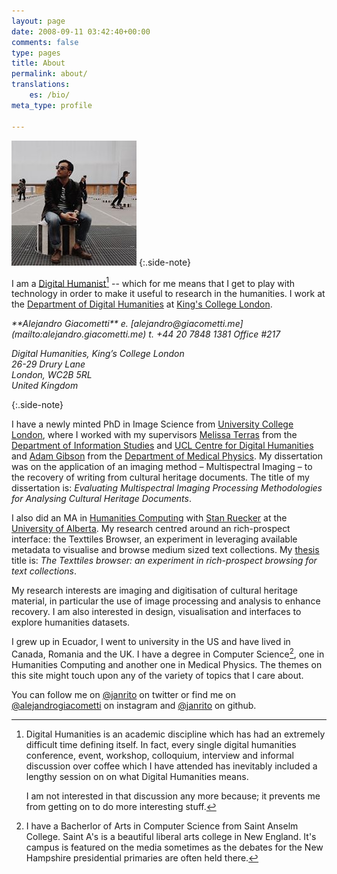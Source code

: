 ```yaml
---
layout: page
date: 2008-09-11 03:42:40+00:00
comments: false
type: pages
title: About
permalink: about/
translations:
    es: /bio/
meta_type: profile

---
```


![portrait][portrait] 
{:.side-note}

I am a [Digital Humanist](dh)[^dh] -- which for me means that I get to play with technology in order to make it useful to research in the humanities. I work at the [Department of Digital Humanities](kcldh) at [King's College London][kcl].

<address markdown="1">**Alejandro Giacometti**  
e. [alejandro@giacometti.me](mailto:alejandro.giacometti.me)  
t. +44 20 7848 1381  
Office #217  

Digital Humanities, King’s College London  
26-29 Drury Lane  
London, WC2B 5RL  
United Kingdom  
</address>{:.side-note}

I have a newly minted PhD in Image Science from [University College London][ucl], where I worked with my supervisors [Melissa Terras][] from the [Department of Information Studies][dis] and [UCL Centre for Digital Humanities][ucldh] and [Adam Gibson][] from the [Department of Medical Physics][medphys]. My dissertation was on the application of an imaging method – Multispectral Imaging – to the recovery of writing from cultural heritage documents. The title of my dissertation is: *Evaluating Multispectral Imaging Processing Methodologies for Analysing Cultural Heritage Documents*. 

I also did an MA in [Humanities Computing][huco] with [Stan Ruecker][] at the [University of Alberta][uofa].  My research centred around an rich-prospect interface: the Texttiles Browser, an experiment in leveraging available metadata to visualise and browse medium sized text collections. My [thesis][mathesis] title is: *The Texttiles browser: an experiment in rich-prospect browsing for text collections*. 

My research interests are imaging and digitisation of cultural heritage material, in particular the use of image processing and analysis to enhance recovery. I am also interested in design, visualisation and interfaces to explore humanities datasets. 

I grew up in Ecuador, I went to university in the US and have lived in Canada, Romania and the UK. I have a degree in Computer Science[^saintas], one in Humanities Computing and another one in Medical Physics. The themes on this site might touch upon any of the variety of topics that I care about.

You can follow me on [@janrito][twitter] on twitter or find me on [@alejandrogiacometti][instagram] on instagram and [@janrito][github] on github. 



[portrait]: /images/portrait.jpeg

[^dh]:  
    Digital Humanities is an academic discipline which has had an extremely difficult time defining itself. In fact, every single digital humanities conference, event, workshop, colloquium, interview and informal discussion over coffee which I have attended has inevitably included a lengthy session on on what Digital Humanities means. 

    I am not interested in that discussion any more because; it prevents me from getting on to do more interesting stuff.

[^saintas]: I have a Bacherlor of Arts in Computer Science from Saint Anselm College. Saint A's is a beautiful liberal arts college in New England. It's campus is featured on the media sometimes as the debates for the New Hampshire presidential primaries are often held there.


[dh]: http://en.wikipedia.org/wiki/Digital_humanities "Digital Humanities"
[kcl]: http://www.kcl.ac.uk "King's College London"
[kcldh]: http://www.kcl.ac.uk/artshums/depts/ddh/index.aspx "Department of Digital Humanities at King's College London"
[ucl]: http://www.ucl.ac.uk "University College London"
[Melissa Terras]: http://www.ucl.ac.uk/infostudies/melissa-terras/ "Melissa Terras"
[dis]: http://www.infostudies.ucl.ac.uk/ "Department of Information Studies at University College London"
[Adam Gibson]: http://www.ucl.ac.uk/medphys/staff/people/agibson/www/index "Adam Gibson"
[medphys]: http://www.ucl.ac.uk/medphys/ "Department of Medical Physics"
[ucldh]: http://www.ucl.ac.uk/dh/ "UCL Centre for Digital Humanities"
[huco]: http://huco.ualberta.ca/ "Humanities Computing at University of Alberta"
[Stan Ruecker]: http://www.ualberta.ca/~sruecker/ "Stan Ruecker"
[uofa]: http://www.ualberta.ca "University of Alberta"
[mathesis]: http://repository.library.ualberta.ca/dspace/handle/10048/437

[twitter]: http://twitter.com/janrito "@janrito at Twitter"
[github]: http://github.com/janrito "@janrito at Github"
[instagram]: http://instagram.com/alejandrogiacometti "@alejandrogiacometti at instagram"
